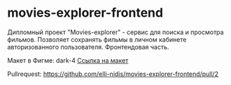 # movies-explorer-frontend
Дипломный проект "Movies-explorer" - сервис для поиска и просмотра фильмов. Позволяет сохранять фильмы в личном кабинете авторизованного пользователя. Фронтендовая часть.

Макет в Фигме: dark-4
[Ссылка на макет](https://www.figma.com/file/6FMWkB94wE7KTkcCgUXtnC/%D0%94%D0%B8%D0%BF%D0%BB%D0%BE%D0%BC%D0%BD%D1%8B%D0%B9-%D0%BF%D1%80%D0%BE%D0%B5%D0%BA%D1%82?node-id=1%3A11137&mode=dev)
 
 Pullrequest: https://github.com/elli-nidis/movies-explorer-frontend/pull/2